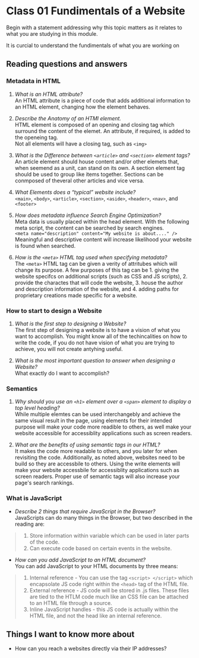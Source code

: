 # Class 01 Fundimentals of a Website

Begin with a statement addressing why this topic matters as it relates to what you are studying in this module.

It is curcial to understand the fundimentals of what you are working on

## Reading questions and answers

### Metadata in HTML

1. *What is an HTML attribute?* <br>
An HTML attribute is a piece of code that adds additional information to an HTML element, changing how the element behaves.

2. *Describe the Anatomy of an HTMl element.*<br>
HTML element is composed of an opening and closing tag which surround the content of the elemet. An attribute, if required, is added to the openeing tag.<br>
Not all elements will have a closing tag, such as `<img>`

3. *What is the Difference between `<article>` and `<section>` element tags?*<br>
An article element should house content and/or other elemets that, when seemend as a unit, can stand on its own. A section element tag should be used to group like items together. Sections can be conmposed of theveral other articles and vice versa.

4. *What Elements does a “typical” website include?*<br>
`<main>`, `<body>`, `<article>`, `<section>`, `<aside>`, `<header>`, `<nav>`, and `<footer>`

5. *How does metadata influence Search Engine Optimization?*<br>
Meta data is usually placed within the head element. With the following meta script, the content can be searched by search engines.<br>
`<meta name="description" content="My website is about...." />`<br>
Meaningful and descriptive content will increase likelihood your website is found when searched.

6. *How is the `<meta>` HTML tag used when specifying metadata?* <br> 
The `<meta>` HTML tag can be given a verity of attritubes which will change its purpose. A few purposes of this tag can be 1. giving the website specifcs on additional scripts (such as CSS and JS scripts), 2. provide the charactes that will code the website, 3. house the author and description information of the website, and 4. adding paths for proprietary creations made specific for a website.

### How to start to design a Website

1. *What is the first step to designing a Website?*<br>
The first step of designing a website is to have a vision of what you want to accomplish. You might know all of the techincalities on how to write the code, if you do not have vision of what you are trying to achieve, you will not create antyhing useful. 

2. *What is the most important question to answer when designing a Website?*<br>
What exactly do I want to accomplish?

### Semantics

1. *Why should you use an `<h1>` element over a `<span>` element to display a top level heading?*<br>
While multiple elemtes can be used interchangebly and achieve the same visual result in the page, using elements for their intended purpose will make your code more readible to others, as well make your website accessible for accessiblity applications such as screen readers.

2. *What are the benefits of using semantic tags in our HTML?*<br>
It makes the code more readable to others, and you later for when revisiting the code. Additionally, as noted above, websites need to be build so they are accessbile to others. Using the write elements will make your website accessbile for accessiblity applications such as screen readers. Proper use of semantic tags will also increase your page's search rankings.

### What is JavaScript

* *Describe 2 things that require JavaScript in the Browser?*<br>
JavaScripts can do many things in the Browser, but two described in the reading are:<br>

 > 1. Store information within variable which can be used in later parts of the code.
 > 2. Can execute code based on certain events in the website.

* *How can you add JavaScript to an HTML document?*<br>
You can add JavaScript to your HTML documents by three means:

> 1. Internal reference - You can use the tag `<script> </script>` which encapsolate JS code right within the `<head>` tag of the HTML file.
> 2. External reference - JS code will be stored in .js files. These files are tied to the HTLM code much like an CSS  file can be attached to an HTML file through a source.
> 3. Inline JavaScript handles - this JS code is actually within the HTML file, and not the head like an internal reference.

## Things I want to know more about

* How can you reach a websites directly via their IP addresses?
